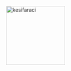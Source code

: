 <img width="162" alt="kesifaraci" src="https://github.com/abcdaaaaaaaaa/Chernobyl/assets/108553778/92ad6d66-d91b-44aa-b859-976bf9e95945">
